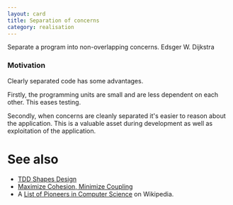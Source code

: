 ```yaml
---
layout: card
title: Separation of concerns
category: realisation
---
```


Separate a program into non-overlapping concerns. Edsger W. Dijkstra

### Motivation

Clearly separated code has some advantages.

Firstly, the programming units are small and are less dependent on each other. This eases testing.

Secondly, when concerns are cleanly separated it's easier to reason about the application. This is a valuable asset during development as well as exploitation of the application.

# See also

* [TDD Shapes Design](tdd-shapes-design)
* [Maximize Cohesion, Minimize Coupling](maximize-cohesion-minimize-coupling)
* A [List of Pioneers in Computer Science](http://en.wikipedia.org/wiki/List_of_pioneers_in_computer_science) on Wikipedia.

